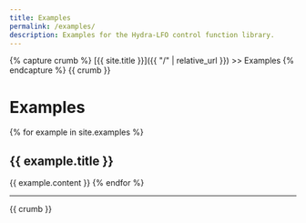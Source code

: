 ```yaml
---
title: Examples
permalink: /examples/
description: Examples for the Hydra-LFO control function library.
---
```

{% capture crumb %}
[{{ site.title }}]({{ "/" | relative_url }}) >> Examples
{% endcapture %}
{{ crumb }}

# Examples
{% for example in site.examples %}
## {{ example.title }}
{{ example.content }}
{% endfor %}

--------
{{ crumb }}
